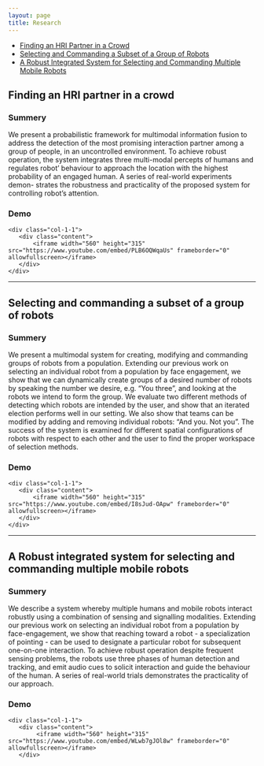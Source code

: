 ```yaml
---
layout: page
title: Research
---
```


- [Finding an HRI Partner in a Crowd](#finding-an-hri-partner-in-a-crowd) 
- [Selecting and Commanding a Subset of a Group of Robots](#selecting-and-commanding-a-subset-of-a-group-of-robots)
- [A Robust Integrated System for Selecting and Commanding Multiple Mobile Robots](#a-robust-integrated-system-for-selecting-and-commanding-multiple-mobile-robots)

## Finding an HRI partner in a crowd

### Summery

We present a probabilistic framework for multimodal information fusion to address the detection of the most promising interaction partner among a group of people, in an uncontrolled environment. To achieve robust operation, the system integrates three multi-modal percepts of humans and regulates robot’ behaviour to approach the location with the highest probability of an engaged human. A series of real-world experiments demon- strates the robustness and practicality of the proposed system for controlling robot’s attention.

### Demo

<div class="grid grid-pad">

    <div class="col-1-1">
       <div class="content">
           <iframe width="560" height="315" src="https://www.youtube.com/embed/PLB6OQWqaUs" frameborder="0" allowfullscreen></iframe>
       </div>
    </div>

</div>  

<hr>


## Selecting and commanding a subset of a group of robots

### Summery

We present a multimodal system for creating, modifying and commanding groups of robots from a population. Extending our previous work on selecting an individual robot from a population by face engagement, we show that we can dynamically create groups of a desired number of robots by speaking the number we desire, e.g. “You three”, and looking at the robots we intend to form the group. We evaluate two different methods of detecting which robots are intended by the user, and show that an iterated election performs well in our setting. We also show that teams can be modified by adding and removing individual robots: “And you. Not you”. The success of the system is examined for different spatial configurations of robots with respect to each other and the user to find the proper workspace of selection methods.

### Demo

<div class="grid grid-pad">

    <div class="col-1-1">
       <div class="content">
           <iframe width="560" height="315" src="https://www.youtube.com/embed/I8sJud-OApw" frameborder="0" allowfullscreen></iframe>
       </div>
    </div>
</div> 

<hr>

## A Robust integrated system for selecting and commanding multiple mobile robots

### Summery

We describe a system whereby multiple humans and mobile robots interact robustly using a combination of sensing and signalling modalities. Extending our previous work on selecting an individual robot from a population by face-engagement, we show that reaching toward a robot - a specialization of pointing - can be used to designate a particular robot for subsequent one-on-one interaction. To achieve robust operation despite frequent sensing problems, the robots use three phases of human detection and tracking, and emit audio cues to solicit interaction and guide the behaviour of the human. A series of real-world trials demonstrates the practicality of our approach.

### Demo

<div class="grid grid-pad">

    <div class="col-1-1">
       <div class="content">
            <iframe width="560" height="315" src="https://www.youtube.com/embed/WLwb7gJOl8w" frameborder="0" allowfullscreen></iframe>
       </div>
</div>
